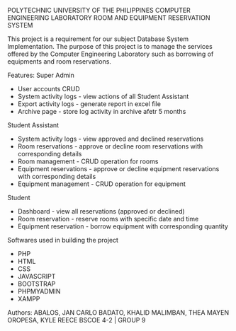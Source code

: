 POLYTECHNIC UNIVERSITY OF THE PHILIPPINES
COMPUTER ENGINEERING LABORATORY
ROOM AND EQUIPMENT RESERVATION SYSTEM

This project is a requirement for our subject Database System Implementation.
The purpose of this project is to manage the services offered by the 
Computer Engineering Laboratory such as borrowing of equipments and room reservations.

Features:
Super Admin
- User accounts CRUD
- System activity logs - view actions of all Student Assistant
- Export activity logs - generate report in excel file
- Archive page - store log activity in archive afetr 5 months

Student Assistant
- System activity logs - view approved and declined reservations
- Room reservations - approve or decline room reservations with corresponding details
- Room management - CRUD operation for rooms
- Equipment reservations - approve or decline equipment reservations with corresponding details
- Equipment management - CRUD operation for equipment

Student
- Dashboard - view all reservations (approved or declined)
- Room reservation - reserve rooms with specific date and time
- Equipment reservation - borrow equipment with corresponding quantity

Softwares used in building the project
- PHP
- HTML
- CSS
- JAVASCRIPT
- BOOTSTRAP
- PHPMYADMIN
- XAMPP

Authors:
ABALOS, JAN CARLO
BADATO, KHALID
MALIMBAN, THEA MAYEN
OROPESA, KYLE REECE
BSCOE 4-2 | GROUP 9